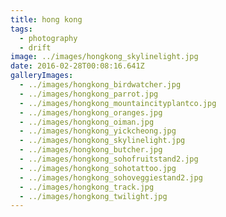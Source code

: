 ```yaml
---
title: hong kong
tags:
  - photography
  - drift
image: ../images/hongkong_skylinelight.jpg
date: 2016-02-28T00:08:16.641Z
galleryImages:
  - ../images/hongkong_birdwatcher.jpg
  - ../images/hongkong_parrot.jpg
  - ../images/hongkong_mountaincityplantco.jpg
  - ../images/hongkong_oranges.jpg
  - ../images/hongkong_oiman.jpg
  - ../images/hongkong_yickcheong.jpg
  - ../images/hongkong_skylinelight.jpg
  - ../images/hongkong_butcher.jpg
  - ../images/hongkong_sohofruitstand2.jpg
  - ../images/hongkong_sohotattoo.jpg
  - ../images/hongkong_sohoveggiestand2.jpg
  - ../images/hongkong_track.jpg
  - ../images/hongkong_twilight.jpg
---
```

